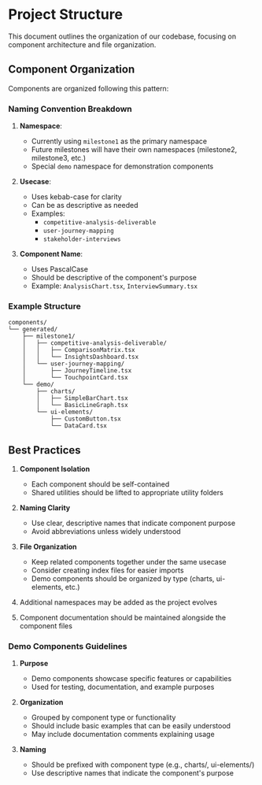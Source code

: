# Project Structure

This document outlines the organization of our codebase, focusing on component architecture and file organization.

## Component Organization

Components are organized following this pattern:

### Naming Convention Breakdown

1. **Namespace**: 
   - Currently using `milestone1` as the primary namespace
   - Future milestones will have their own namespaces (milestone2, milestone3, etc.)
   - Special `demo` namespace for demonstration components

2. **Usecase**: 
   - Uses kebab-case for clarity
   - Can be as descriptive as needed
   - Examples:
     - `competitive-analysis-deliverable`
     - `user-journey-mapping`
     - `stakeholder-interviews`

3. **Component Name**:
   - Uses PascalCase
   - Should be descriptive of the component's purpose
   - Example: `AnalysisChart.tsx`, `InterviewSummary.tsx`

### Example Structure

```
components/
└── generated/
    ├── milestone1/
    │   ├── competitive-analysis-deliverable/
    │   │   ├── ComparisonMatrix.tsx
    │   │   └── InsightsDashboard.tsx
    │   └── user-journey-mapping/
    │       ├── JourneyTimeline.tsx
    │       └── TouchpointCard.tsx
    └── demo/
        ├── charts/
        │   ├── SimpleBarChart.tsx
        │   └── BasicLineGraph.tsx
        └── ui-elements/
            ├── CustomButton.tsx
            └── DataCard.tsx
```

## Best Practices

1. **Component Isolation**
   - Each component should be self-contained
   - Shared utilities should be lifted to appropriate utility folders

2. **Naming Clarity**
   - Use clear, descriptive names that indicate component purpose
   - Avoid abbreviations unless widely understood

3. **File Organization**
   - Keep related components together under the same usecase
   - Consider creating index files for easier imports
   - Demo components should be organized by type (charts, ui-elements, etc.)

4. Additional namespaces may be added as the project evolves
5. Component documentation should be maintained alongside the component files

### Demo Components Guidelines

1. **Purpose**
   - Demo components showcase specific features or capabilities
   - Used for testing, documentation, and example purposes

2. **Organization**
   - Grouped by component type or functionality
   - Should include basic examples that can be easily understood
   - May include documentation comments explaining usage

3. **Naming**
   - Should be prefixed with component type (e.g., charts/, ui-elements/)
   - Use descriptive names that indicate the component's purpose
